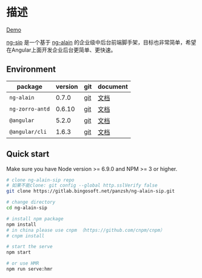 # 描述

[Demo](https://sip-dev.github.io/ng-sip/)

[ng-sip](https://github.com/sip-dev/ng-sip) 是一个基于 [ng-alain](https://github.com/cipchk/ng-alain) 的企业级中后台前端脚手架，目标也非常简单，希望在Angular上面开发企业后台更简单、更快速。

## Environment

| package | version | git | document |
| ------- | ------- | ------- | ------- |
| `ng-alain` | 0.7.0 | [git](https://github.com/cipchk/ng-alain/) | [文档](http://ng-alain.com/) |
| `ng-zorro-antd` | 0.6.10 | [git](https://github.com/NG-ZORRO/ng-zorro-antd) | [文档](https://ng.ant.design/) |
| `@angular` | 5.2.0 | [git](https://github.com/angular/angular) | [文档](https://angular.cn/) |
| `@angular/cli` | 1.6.3 | [git](https://github.com/angular/angular-cli) | [文档](https://github.com/angular/angular-cli/tree/master/docs/documentation) |


## Quick start

Make sure you have Node version >= 6.9.0 and NPM >= 3 or higher.

```bash
# clone ng-alain-sip repo
# 如果不能clone: git config --global http.sslVerify false
git clone https://gitlab.bingosoft.net/panzsh/ng-alain-sip.git

# change directory
cd ng-alain-sip

# install npm package
npm install
# in china please use cnpm （https://github.com/cnpm/cnpm）
# cnpm install

# start the serve
npm start

# or use HMR
npm run serve:hmr
```
